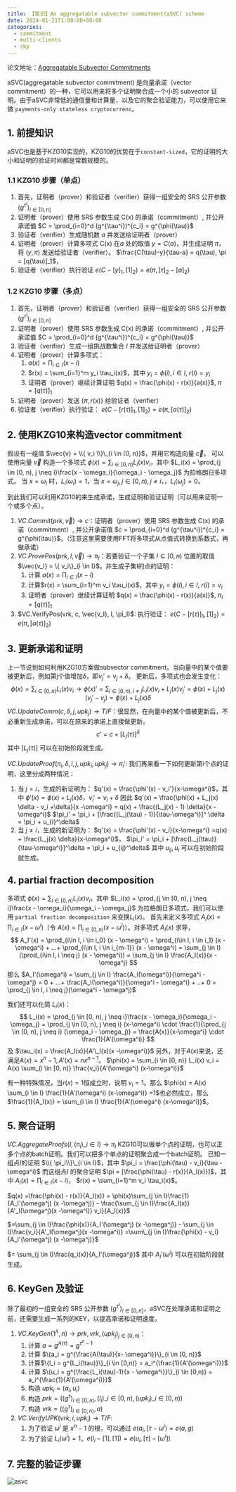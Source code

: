 ```yaml
---
title: 【笔记】An aggregatable subvector commitment(aSVC) scheme
date: 2024-01-21T1:00:00+08:00
categories:
  - commitment
  - multi-clients
  - zkp
---
```

论文地址：[Aggregatable Subvector Commitments](https://eprint.iacr.org/2020/527.pdf)

aSVC(aggregatable subvector commitment) 是向量承诺（vector commitment）的一种，它可以用来将多个证明聚合成一个小的 subvector 证明。由于aSVC非常低的通信量和计算量，以及它的聚合验证能力，可以使用它来做 `payments-only stateless cryptocurrenc`。

## 1. 前提知识
aSVC也是基于KZG10实现的，KZG10的优势在于`constant-sized`，它的证明的大小和证明的验证时间都是常数规模的。
### 1.1 KZG10 步骤（单点）

1. 首先，证明者（prover）和验证者（verifier）获得一组安全的 SRS 公开参数 $(g^{\tau^i})_{i \in [0, n]}$
2. 证明者（prover）使用 SRS 参数生成 C(x) 的承诺（commitment）, 并公开承诺值
	$C = \prod_{i=0}^d (g^{\tau^i})^{c_i} = g^{\phi(\tau)}$
3. 验证者（verifier）生成随机数 $a$ 并发送给证明者（prover）
4. 证明者（prover）计算多项式 C(x) 在$a$ 处的取值 $y = C(a)$，并生成证明 $\pi$，将 $(y, \pi)$ 发送给验证者（verifier）。
	$\frac{C(\tau)-y}{\tau-a} = q(\tau), \pi = [q(\tau)]_1$，
5. 验证者（verifier）执行验证
		$e(C-[y]_1, [1]_2) = e(\pi, [\tau]_2 - [a]_2)$

### 1.2 KZG10 步骤（多点）
1. 首先，证明者（prover）和验证者（verifier）获得一组安全的 SRS 公开参数 $(g^{\tau^i})_{i \in [0, n]}$
2. 证明者（prover）使用 SRS 参数生成 C(x) 的承诺（commitment）, 并公开承诺值
	$C = \prod_{i=0}^d (g^{\tau^i})^{c_i} = g^{\phi(\tau)}$
3. 验证者（verifier）生成一组挑战数集合 $I$ 并发送给证明者（prover）
4. 证明者（prover）计算多项式：
	1. $a(x) = \prod_{i \in I} (x-i)$
	2. $r(x) = \sum_{i=1}^m y_i \tau_i(x)$，其中 $y_i = \phi(i), i \in l$,  $r(i) = y_i$
	3. 证明者（prover）继续计算证明 $q(x) = \frac{\phi(x) - r(x)}{a(x)}$, $\pi = [q(\tau)]_1$
5. 证明者（prover）发送 $\{ \pi, r(x)\}$ 给验证者（verifier）
6. 验证者（verifier）执行验证：
		$e(C-[r(\tau)]_1, [1]_2) = e(\pi, [a(\tau)]_2)$

## 2. 使用KZG10来构造vector commitment
假设有一组值 $\vec{v} = \\{ v_i \\}\_{i \in [0, n)}$，并用它构造向量 $\vec{c}$。
可以使用向量 $\vec{v}$ 构造一个多项式 $\phi(x) = \sum_{i \in [0, n)} L_i(x) v_i$，其中 $L_i(x) = \prod_{j \in [0, n), j \neq i}\frac{x - \omega_i}{\omega_i - \omega_j}$ 为拉格朗日多项式。
当 $x = \omega_i$ 时，$L_i(\omega_i) = 1$，当 $x = \omega_j, j \in [0, n), j \neq i$，，$L_i(\omega_j) = 0$。

到此我们可以利用KZG10的来生成承诺，生成证明和验证证明（可以用来证明一个或多个点）。
1. $VC.Commit(prk, \vec{v}) \rightarrow c$：证明者（prover）使用 SRS 参数生成 C(x) 的承诺（commitment）, 并公开承诺值
	$c = \prod_{i=0}^d (g^{\tau^i})^{c_i} = g^{\phi(\tau)}$。（注意这里需要使用FFT将多项式从点值式转换到系数式，再做承诺）
2. $VC.ProvePos(prk, I, \vec{v}) \rightarrow \pi_I$：若要验证一个子集 $I \subseteq [0, n)$ 位置的取值 $\vec{v_I} = \{ v_i\}_{i \in I}$。并生成子集I的点的证明：
	1. 计算 $a(x) = \prod_{i \in I} (x-i)$
	2. 计算$r(x) = \sum_{i=1}^m v_i \tau_i(x)$，其中 $y_i = \phi(i), i \in l$,  $r(i) = v_i$
	3. 证明者（prover）继续计算证明 $q(x) = \frac{\phi(x) - r(x)}{a(x)}$, $\pi_I = [q(\tau)]_1$
3. $VC.VerifyPos(vrk, c, \vec{v_I}, I, \pi_I)$: 执行验证：
	$e(C-[r(\tau)]_1, [1]_2) = e(\pi, [a(\tau)]_2)$

## 3. 更新承诺和证明

上一节说到如何利用KZG10方案做subvector commitment。当向量中的某个值要被更新后，例如第j个值增加$\delta$，即$v_j' = v_j + \delta$。
更新后，多项式也会发生变化：
$$\phi(x) = \sum_{i \in [0, n)} L_i(x) v_i 
\rightarrow 
\phi(x)' = \sum_{i \in [0, n), i \neq j} L_i(x) v_i + L_j(x) v_j' = \phi(x) + L_j(x) (v_j' - v_j) = \phi(x) + L_j(x) \delta
$$
$VC.UpdateComm(c, \delta, j, upk_j) \rightarrow T/F$：很显然，在向量中的某个值被更新后，不必重新生成承诺，可以在原来的承诺上直接做更新。
$$
c' = c + [L_j(\tau)]^\delta
$$
其中 $[L_j(\tau)]$ 可以在初始阶段就生成。

$VC.UpdateProof(\pi_i, \delta, i, j, upk_i, upk_j) \rightarrow \pi_i'$: 我们再来看一下如何更新第i个点的证明，这里分成两种情况：
1) 当 $j = i$，生成的新证明为：
	   $q'(x) = \frac{\phi'(x) - v_i'}{x-\omega^i}$，其中 $\phi'(x) = \phi(x) + L_j(x) \delta$，$v_i' = v_i +\delta$
	   因此 $q'(x) = \frac{\phi(x) + L_j(x) \delta - v_i +\delta}{x -\omega^i} = q(x) + \frac{(L_j(x) - 1) \delta}{x - \omega^i}$
	   $\pi_i' = \pi_i + [\frac{(L_j(\tau) - 1)}{\tau-\omega^i}]^ \delta = \pi_i + u_{i}^\delta$
2) 当 $j \neq i$，生成的新证明为：
	$q'(x) = \frac{\phi'(x) - v_i}{x-\omega^i} =q(x) + \frac{L_j(x) \delta}{x-\omega^i}$，
	$\pi_i' = \pi_i + [\frac{L_j(\tau)}{\tau-\omega^i}]^\delta = \pi_i + u_{ij}^\delta$
  其中 $u_{ij}, u_{i}$ 可以在初始阶段就生成。

## 4. partial fraction decomposition
多项式 $\phi(x) = \sum_{i \in [0, n)} L_i(x) v_i$，其中 $L_i(x) = \prod_{j \in [0, n), j \neq i}\frac{x - \omega_i}{\omega_i - \omega_j}$ 为拉格朗日多项式，我们可以使用 `partial fraction decomposition` 来变换$L_i(x)$。
首先来定义多项式 $A_I(x) = \prod_{i \in I}(x - \omega^i)$（令 $A(x) = \prod_{i \in [0, n)}(x - \omega^i)$）。对多项式 $A_I(x)$ 求导，
$$
A_I'(x) = \prod_{i\in I, i \in i_0} (x - \omega^i) + \prod_{i\in I, i \in i_1} (x - \omega^i) + ...+ \prod_{i\in I, i \in i_{m-1}} (x - \omega^i) = \sum_{j \in I}(\prod_{i\in I, i \neq j} (x - \omega^i)) = \sum_{j \in I} \frac{A_I(x)}{x - \omega^j}
$$
那么 $A_I'(\omega^i) = \sum_{j \in I} \frac{A_I(\omega^i)}{\omega^i - \omega^j} = 0  + ...+ \frac{A_I(\omega^i)}{\omega^i - \omega^i} + ..+ 0 = \prod_{j \in I, i \neq j}(\omega^i - \omega^j)$

我们还可以化简 $L_i(x)$：
$$
L_i(x) = \prod_{j \in [0, n), j \neq i}\frac{x - \omega_i}{\omega_i - \omega_j} = \prod_{j \in [0, n), j \neq i} (x-\omega^i) \cdot \frac{1}{\prod_{j \in [0, n), j \neq i} (\omega_i - \omega_j)} = \frac{A(x)}{x-\omega^i} \cdot \frac{1}{A'(\omega^i)}
$$
及 $\tau_i(x) = \frac{A_I(x)}{A'\_I(x)(x -\omega^i)}$
另外，对于$A(x)$来说，还满足$A(x) = x^n -1, A'(x) = n x^{n-1}$。
 $\phi(x) = \sum_{i \in [0, n)} L_i(x) v_i = A(x) \sum_{i \in [0, n)} \frac{v_i}{A'(\omega^i) (x-\omega^i)}$

有一种特殊情况，当$r(x) = 1$恒成立时，说明 $v_i =1$。那么 $\phi(x) = A(x) \sum_{i \in I} \frac{1}{A'(\omega^i) (x-\omega^i)} =1$也必然成立，那么 $\frac{1}{A_I(x)} = \sum_{i \in I} \frac{1}{A'(\omega^i) (x-\omega^i)}$。

## 5. 聚合证明
$VC.AggregateProofs(I, (\pi_i)\_{i \in I}) \rightarrow \pi_I$
KZG10可以做单个点的证明，也可以正多个点的batch证明。我们可以把多个单点的证明聚合成一个batch证明。
已知一组点$I$的证明 $\\{ \pi_i\\}\_{i \in I}$，其中 $\pi_i = \frac{\phi(\tau) - v_i}{\tau - \omega^i}$
而这组点$I$ 的聚合证明 $\pi = [\frac{\phi(\tau) - r(x)}{A_I(x)}]$，其中 $A_I(x) = \prod_{i \in I} (x-i)$， $r(x) = \sum_{i=1}^m v_i \tau_i(x)$。

$q(x) =\frac{\phi(x) - r(x)}{A_I(x)} = \phi(x)\sum_{j \in I}\frac{1}{A_I'(\omega^j) (x -\omega^j)} - \frac{\sum_{j \in I}\frac{A_I(x)}{A'_I(\omega^j)(x -\omega^i)} v_i}{A_I(x)}$

$=\sum_{j \in I}\frac{\phi(x)}{A_I'(\omega^j) (x -\omega^j)} - \sum_{j \in I}\frac{v_i}{A'_I(\omega^j)(x -\omega^i)} =\sum\_{j \in I}\frac{\phi(x) - v_i}{A_I'(\omega^j) (x -\omega^j)}$

$= \sum_{j \in I}\frac{q_i(x)}{A_I'(\omega^j)}$
其中 $A_I'(\omega^j)$ 可以在初始阶段就生成。

## 6. KeyGen 及验证
除了最初的一组安全的 SRS 公开参数 $(g^{\tau^i})_{i \in [0, n]}$，aSVC在处理承诺和证明之前，还需要生成一系列的KEY，以提高承诺和证明速度。

1. $VC.KeyGen(1^\lambda, n) \rightarrow prk, vrk, (upk_j)_{j \in [0, n)}$：
	1. 计算 $a = g^{A(\tau)} = g^{\tau^n-1}$
	2. 计算 $\{a_i = g^{\frac{A(\tau)}{x- \omega^i}}\}_{i \in [0, n)}$
	3. 计算$\{l_i = g^{L_i(\tau)}\}_{i \in [0,n)} = a_i^{\frac{1}{A'(\omega^i)}}$
	4. 计算 $\{u_i = g^{\frac{L_i(\tau)-1}{x - \omega^i}}\}_{i \in [0,n)} = a_i^{\frac{1}{A'(\omega^i)}}$
	5. 构造 $upk_i = (a_i, u_i)$
	6. 构造 $prk = ((g^\tau)_{i \in [0, n)}, (l_i)\_{i \in [0, n)}, (upk_i)\_{i \in [0, n)})$
	7. 构造 $vrk = ((g^\tau)_{i \in [0, n)}, a)$
2. $VC.VerifyUPK(vrk, i, upk_i) \rightarrow T/F$: 
	1. 为了验证 $\omega^i$ 是 $x^n-1$ 的根，可以通过 $e(a_i, [\tau -\omega^i) = e(a, g)$
	2. 为了验证 $L_i(\omega^i)=1$，$e(l_i - [1], [1]) = e(u_i, [\tau] - [\omega^i])$

## 7. 完整的验证步骤
![asvc](/images/contents/asvc.png)




